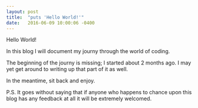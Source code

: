 ```yaml
---
layout: post
title:  "puts 'Hello World!'"
date:   2016-06-09 10:00:06 -0400
---
```


  
  Hello World!
  
  
  
  In this blog I will document my journy through the world of coding. 
  
  
  The beginning of the journy is missing; I started about 2 months ago. I may yet get around to writing up that part of it as well.
  
  In the meantime, sit back and enjoy.
  
  
  P.S. It goes without saying that if anyone who happens to chance upon this blog has any feedback at all it will be extremely welcomed.


